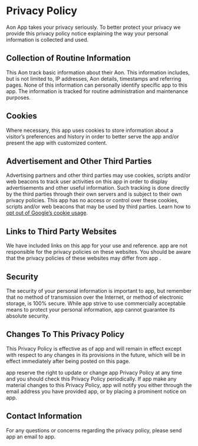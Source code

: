 # Privacy Policy

Aon App takes your privacy seriously. To better protect your privacy we provide this privacy policy notice explaining the way your personal information is collected and used.


## Collection of Routine Information

This Aon track basic information about their Aon. This information includes, but is not limited to, IP addresses, Aon details, timestamps and referring pages. None of this information can personally identify specific app to this app. The information is tracked for routine administration and maintenance purposes.


## Cookies

Where necessary, this app uses cookies to store information about a visitor’s preferences and history in order to better serve the app and/or present the app with customized content.


## Advertisement and Other Third Parties

Advertising partners and other third parties may use cookies, scripts and/or web beacons to track user activities on this app in order to display advertisements and other useful information. Such tracking is done directly by the third parties through their own servers and is subject to their own privacy policies. This app has no access or control over these cookies, scripts and/or web beacons that may be used by third parties. Learn how to [opt out of Google’s cookie usage](http://www.google.com/privacy_ads.html).


## Links to Third Party Websites

We have included links on this app for your use and reference. app are not responsible for the privacy policies on these websites. You should be aware that the privacy policies of these websites may differ from app .


## Security

The security of your personal information is important to app, but remember that no method of transmission over the Internet, or method of electronic storage, is 100% secure. While app strive to use commercially acceptable means to protect your personal information, app cannot guarantee its absolute security.


## Changes To This Privacy Policy

This Privacy Policy is effective as of app and will remain in effect except with respect to any changes in its provisions in the future, which will be in effect immediately after being posted on this page.

app reserve the right to update or change app Privacy Policy at any time and you should check this Privacy Policy periodically. If app make any material changes to this Privacy Policy, app will notify you either through the email address you have provided app, or by placing a prominent notice on app.


## Contact Information

For any questions or concerns regarding the privacy policy, please send app an email to app.
